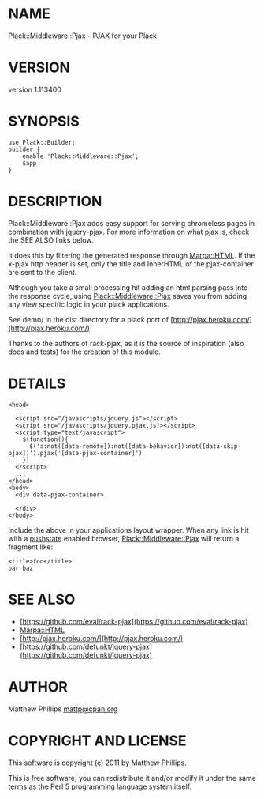 # NAME

Plack::Middleware::Pjax - PJAX for your Plack

# VERSION

version 1.113400

# SYNOPSIS

    use Plack::Builder;
    builder {
        enable 'Plack::Middleware::Pjax';
        $app
    }

# DESCRIPTION

Plack::Middleware::Pjax adds easy support for serving chromeless pages in combination with jquery-pjax. For more information on what pjax is, check the SEE ALSO links below.

It does this by filtering the generated response through [Marpa::HTML](http://search.cpan.org/perldoc?Marpa::HTML). If the x-pjax http header is set, only the title and InnerHTML of the pjax-container are sent to the client.

Although you take a small processing hit adding an html parsing pass into the response cycle, using [Plack::Middleware::Pjax](http://search.cpan.org/perldoc?Plack::Middleware::Pjax) saves you from adding any view specific logic in your plack applications.

See demo/ in the dist directory for a plack port of [http://pjax.heroku.com/](http://pjax.heroku.com/)

Thanks to the authors of rack-pjax, as it is the source of inspiration (also docs and tests) for the creation of this module.

# DETAILS

    <head>
      ...
      <script src="/javascripts/jquery.js"></script>
      <script src="/javascripts/jquery.pjax.js"></script>
      <script type="text/javascript">
        $(function(){
          $('a:not([data-remote]):not([data-behavior]):not([data-skip-pjax])').pjax('[data-pjax-container]')
        })
      </script>
      ...
    </head>
    <body>
      <div data-pjax-container>
        ...
      </div>
    </body>

Include the above in your applications layout wrapper. When any link is hit with a [pushstate](http://caniuse.com/#search=pushstate/) enabled browser, [Plack::Middleware::Pjax](http://search.cpan.org/perldoc?Plack::Middleware::Pjax) will return a fragment like:

    <title>foo</title>
    bar baz

# SEE ALSO

- [https://github.com/eval/rack-pjax](https://github.com/eval/rack-pjax)
- [Marpa::HTML](http://search.cpan.org/perldoc?Marpa::HTML)
- [http://pjax.heroku.com/](http://pjax.heroku.com/)
- [https://github.com/defunkt/jquery-pjax](https://github.com/defunkt/jquery-pjax)

# AUTHOR

Matthew Phillips <mattp@cpan.org>

# COPYRIGHT AND LICENSE

This software is copyright (c) 2011 by Matthew Phillips.

This is free software; you can redistribute it and/or modify it under
the same terms as the Perl 5 programming language system itself.